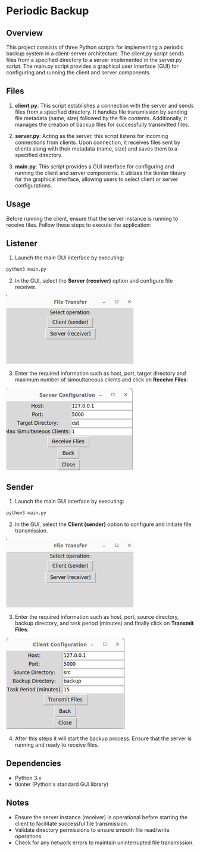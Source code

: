 # Periodic Backup

## Overview
This project consists of three Python scripts for implementing a periodic backup system in a client-server architecture. The client.py script sends files from a specified directory to a server implemented in the server.py script. The main.py script provides a graphical user interface (GUI) for configuring and running the client and server components.

## Files
1. **client.py**: This script establishes a connection with the server and sends files from a specified directory. It handles file transmission by sending file metadata (name, size) followed by the file contents. Additionally, it manages the creation of backup files for successfully transmitted files.

2. **server.py**: Acting as the server, this script listens for incoming connections from clients. Upon connection, it receives files sent by clients along with their metadata (name, size) and saves them to a specified directory.

3. **main.py**: This script provides a GUI interface for configuring and running the client and server components. It utilizes the tkinter library for the graphical interface, allowing users to select client or server configurations.


## Usage

Before running the client, ensure that the server instance is running to receive files. Follow these steps to execute the application:

## Listener

1. Launch the main GUI interface by executing:

```bash
python3 main.py
```

2. In the GUI, select the **Server (receiver)** option and configure file receiver.

![Select **Server (receiver)**](1.png)

3. Enter the required information such as host, port, target directory and maximum number of simoultaneous clients and click on **Receive Files**:


![Server configuration](2.png)



## Sender

1. Launch the main GUI interface by executing:

```bash
python3 main.py
```

2. In the GUI, select the **Client (sender)** option to configure and initiate file transmission.

![Select **Client (sender)**](1.png)

3. Enter the required information such as host, port, source directory, backup directory, and task period (minutes) and finally click on **Transmit Files**:

![Client configuration](3.png)


4. After this steps it will start the backup process. Ensure that the server is running and ready to receive files.


## Dependencies

- Python 3.x
- tkinter (Python's standard GUI library)

## Notes

- Ensure the server instance (receiver) is operational before starting the client to facilitate successful file transmission.
- Validate directory permissions to ensure smooth file read/write operations.
- Check for any network errors to maintain uninterrupted file transmission.